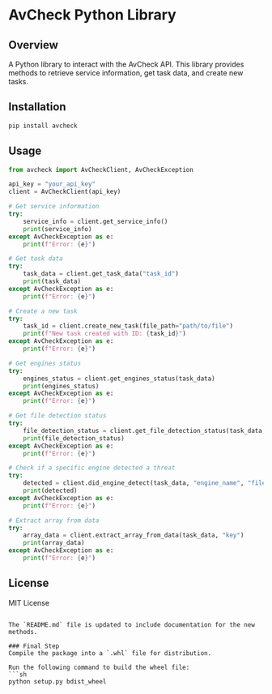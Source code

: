 # AvCheck Python Library

## Overview
A Python library to interact with the AvCheck API. This library provides methods to retrieve service information, get task data, and create new tasks.

## Installation
```sh
pip install avcheck
```

## Usage
```python
from avcheck import AvCheckClient, AvCheckException

api_key = "your_api_key"
client = AvCheckClient(api_key)

# Get service information
try:
    service_info = client.get_service_info()
    print(service_info)
except AvCheckException as e:
    print(f"Error: {e}")

# Get task data
try:
    task_data = client.get_task_data("task_id")
    print(task_data)
except AvCheckException as e:
    print(f"Error: {e}")

# Create a new task
try:
    task_id = client.create_new_task(file_path="path/to/file")
    print(f"New task created with ID: {task_id}")
except AvCheckException as e:
    print(f"Error: {e}")

# Get engines status
try:
    engines_status = client.get_engines_status(task_data)
    print(engines_status)
except AvCheckException as e:
    print(f"Error: {e}")

# Get file detection status
try:
    file_detection_status = client.get_file_detection_status(task_data, "file_name")
    print(file_detection_status)
except AvCheckException as e:
    print(f"Error: {e}")

# Check if a specific engine detected a threat
try:
    detected = client.did_engine_detect(task_data, "engine_name", "file_name")
    print(detected)
except AvCheckException as e:
    print(f"Error: {e}")

# Extract array from data
try:
    array_data = client.extract_array_from_data(task_data, "key")
    print(array_data)
except AvCheckException as e:
    print(f"Error: {e}")
```

## License
MIT License
```

The `README.md` file is updated to include documentation for the new methods.

### Final Step
Compile the package into a `.whl` file for distribution.

Run the following command to build the wheel file:
```sh
python setup.py bdist_wheel
```